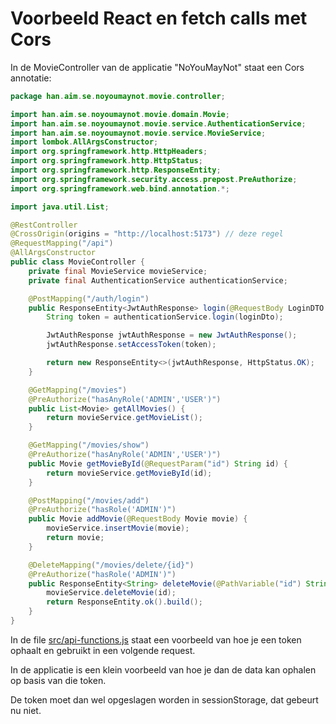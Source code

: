 # Voorbeeld React en fetch calls met Cors

In de MovieController van de applicatie "NoYouMayNot" staat een Cors annotatie:

```java
package han.aim.se.noyoumaynot.movie.controller;

import han.aim.se.noyoumaynot.movie.domain.Movie;
import han.aim.se.noyoumaynot.movie.service.AuthenticationService;
import han.aim.se.noyoumaynot.movie.service.MovieService;
import lombok.AllArgsConstructor;
import org.springframework.http.HttpHeaders;
import org.springframework.http.HttpStatus;
import org.springframework.http.ResponseEntity;
import org.springframework.security.access.prepost.PreAuthorize;
import org.springframework.web.bind.annotation.*;

import java.util.List;

@RestController
@CrossOrigin(origins = "http://localhost:5173") // deze regel
@RequestMapping("/api")
@AllArgsConstructor
public class MovieController {
    private final MovieService movieService;
    private final AuthenticationService authenticationService;

    @PostMapping("/auth/login")
    public ResponseEntity<JwtAuthResponse> login(@RequestBody LoginDTO loginDto){
        String token = authenticationService.login(loginDto);

        JwtAuthResponse jwtAuthResponse = new JwtAuthResponse();
        jwtAuthResponse.setAccessToken(token);

        return new ResponseEntity<>(jwtAuthResponse, HttpStatus.OK);
    }

    @GetMapping("/movies")
    @PreAuthorize("hasAnyRole('ADMIN','USER')")
    public List<Movie> getAllMovies() {
        return movieService.getMovieList();
    }

    @GetMapping("/movies/show")
    @PreAuthorize("hasAnyRole('ADMIN','USER')")
    public Movie getMovieById(@RequestParam("id") String id) {
        return movieService.getMovieById(id);
    }

    @PostMapping("/movies/add")
    @PreAuthorize("hasRole('ADMIN')")
    public Movie addMovie(@RequestBody Movie movie) {
        movieService.insertMovie(movie);
        return movie;
    }

    @DeleteMapping("/movies/delete/{id}")
    @PreAuthorize("hasRole('ADMIN')")
    public ResponseEntity<String> deleteMovie(@PathVariable("id") String id) {
        movieService.deleteMovie(id);
        return ResponseEntity.ok().build();
    }
}
```

In de file [src/api-functions.js](./src/api-functions.js) staat een voorbeeld van hoe je een token ophaalt en gebruikt in een volgende request.

In de applicatie is een klein voorbeeld van hoe je dan de data kan ophalen op basis van die token.

De token moet dan wel opgeslagen worden in sessionStorage, dat gebeurt nu niet.
